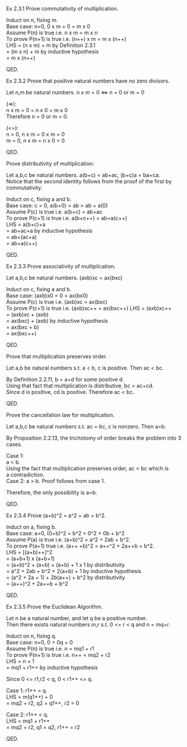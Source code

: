 Ex 2.3.1 Prove commutativity of multiplication.       

Induct on n, fixing m.      
Base case: n=0, 0 x m = 0 = m x 0       
Assume P(n) is true i.e. n x m = m x n      
To prove P(n+1) is true i.e. (n++) x m = m x (n++)        
LHS = (n x m) + m by Definition 2.3.1     
    = (m x n) + m by inductive hypothesis     
    = m x (n++) 

QED.      

Ex 2.3.2 Prove that positive natural numbers have no zero divisors.     

Let n,m be natural numbers. n x m = 0 <=> n = 0 or m = 0      

(=>):       
n x m = 0 = n x 0 = m x 0       
Therefore n = 0 or m = 0.       

(<=):       
n = 0, n x m = 0 x m = 0      
m = 0, n x m = n x 0 = 0      

QED.      

Prove distributivity of multiplication:       

Let a,b,c be natural numbers. a(b+c) = ab+ac, (b+c)a = ba+ca.       
Notice that the second identity follows from the proof of the first by        
commutativity.        

Induct on c, fixing a and b.      
Base case: c = 0, a(b+0) = ab = ab + a(0)     
Assume P(c) is true i.e. a(b+c) = ab+ac     
To prove P(c+1) is true i.e. a(b+c++) = ab+a(c++)       
LHS = a(b+c)+a      
    = ab+ac+a by inductive hypothesis     
    = ab+(ac+a)     
    = ab+a(c++)     

QED.      

Ex 2.3.3 Prove associativity of multiplication.     

Let a,b,c be natural numbers. (axb)xc = ax(bxc)       

Induct on c, fixing a and b.      
Base case: (axb)x0 = 0 = ax(bx0)      
Assume P(c) is true i.e. (axb)xc = ax(bxc)      
To prove P(c+1) is true i.e. (axb)xc++ = ax(bxc++)
LHS = (axb)xc++     
    = (axb)xc + (axb)     
    = ax(bxc) + (axb) by inductive hypothesis     
    = ax(bxc + b)     
    = ax(bxc++)     

QED.      

Prove that multiplication preserves order.      

Let a,b be natural numbers s.t. a < b, c is positive. Then ac < bc.     

By Definition 2.2.11, b = a+d for some positive d.              
Using that fact that multiplication is distributive, bc = ac+cd.      
Since d is positive, cd is positive. Therefore ac < bc.     

QED.      

Prove the cancellation law for multiplication.      

Let a,b,c be natural numbers s.t. ac = bc, c is nonzero. Then a=b.      

By Proposition 2.2.13, the trichotomy of order breaks the problem into 3 cases.       

Case 1:       
a < b.      
Using the fact that multiplication preserves order, ac < bc which is        
a contradiction.        
Case 2:
a > b.
Proof follows from case 1.      

Therefore, the only possibility is a=b.       

QED.        

Ex 2.3.4 Prove (a+b)^2 = a^2 + ab + b^2.      

Induct on a, fixing b.      
Base case: a=0, (0+b)^2 = b^2 = 0^2 + 0b + b^2            
Assume P(a) is true i.e. (a+b)^2 = a^2 + 2ab + b^2.        
To prove P(a+1) true i.e. (a++ +b)^2 = a++^2 + 2a++b + b^2.        
LHS = [(a+b)++]^2     
    = (a+b+1) x (a+b+1)       
    = (a+b)^2 + (a+b) + (a+b) + 1 x 1 by distributivity       
    = a^2 + 2ab + b^2 + 2(a+b) + 1 by inductive hypothesis      
    = (a^2 + 2a + 1) + 2b(a++) + b^2 by distributivity        
    = (a++)^2 + 2a++b + b^2       

QED.        

Ex 2.3.5 Prove the Euclidean Algorithm.       

Let n be a natural number, and let q be a positive number.      
Then there exists natural numbers m,r s.t. 0 <= r < q and n = mq+r.       

Induct on n, fixing q.      
Base case: n=0, 0 = 0q + 0        
Assume P(n) is true i.e. n = mq1 + r1       
To prove P(n+1) is true i.e. n++ = mq2 + r2       
LHS = n + 1       
    = mq1 + r1++ by inductive hypothesis        

Since 0 <= r1,r2 < q, 0 < r1++ <= q.      

Case 1: r1++ = q.     
LHS = m(q1++) + 0       
    = mq2 + r2, q2 = q1++, r2 = 0               

Case 2: r1++ < q.       
LHS = mq1 + r1++        
    = mq2 + r2, q1 = q2, r1++ = r2      

QED.        
